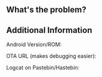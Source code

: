## What's the problem?



## Additional Information
Android Version/ROM:

OTA URL (makes debugging easier):

Logcat on Pastebin/Hastebin: 
